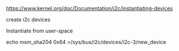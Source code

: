 
https://www.kernel.org/doc/Documentation/i2c/instantiating-devices

create i2c devices

Instantiate from user-space

echo msm_sha204 0x64 >/sys/bus/i2c/devices/i2c-3/new_device
